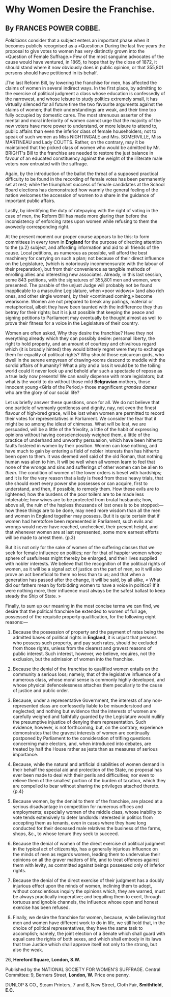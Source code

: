      
# Why Women Desire the Franchise. 
## By FRANCES POWER COBBE. 

 *Politicians* consider that a subject enters an important phase when it becomes publicly recognised as a «Question.» During the last five years the proposal to give votes to women has very distinctly grown into the «Question of Female Suffrage.» Few of the most sanguine advocates of the cause would have ventured, in 1865, to hope that by the close of 1872, it should stand where it now obviously does in public opinion, or that 355,801 persons should have petitioned in its behalf.  

 ¡The last Reform Bill, by lowering the franchise for men, has affected the claims of women in several indirect ways. In the first place, by admitting to the exercise of political judgment a class whose education is confessedly of the narrowest, and whose leisure to study politics extremely small, it has virtually silenced for all future time the two favourite arguments against the claims of women; that their understandings are weak, and their time too fully occupied by domestic cares. The most strenuous asserter of the mental and moral inferiority of women cannot urge that the majority of the new voters have more power to understand, or more leisure to attend to, public affairs than even the inferior class of female householders; not to speak of such women as Miss NIGHTINGALE and Mrs. SOMERVILLE, Miss MARTINEAU and Lady COUTTS. Rather, on the contrary, may it be maintained that the picked class of women who would be admitted by Mr. BRIGHT's Bill to the franchise are needed to restore the just balance in favour of an educated constituency against the weight of the illiterate male voters now entrusted with the suffrage.  

 Again, by the introduction of the ballot the threat of a supposed practical difficulty to be found in the recording of female votes has been permanently set at rest; while the triumphant success of female candidates at the School Board elections has demonstrated how warmly the general feeling of the nation welcomes the accession of women to a share in the guidance of important public affairs.  

 Lastly, by identifying the duty of ratepaying with the right of voting in the case of men, the Reform Bill has made more glaring than before the inconsistency of enforcing rates upon women while refusing to them the avowedly corresponding right.  

 At the present moment our proper course appears to be this: to form committees in every town in **England** for the purpose of directing attention to the {p.2} subject, and affording information and aid to all friends of the cause. Local petitions, as numerous as possible, will afford the best machinery for carrying on such a plan; not because of their direct influence on the Legislature, (which is notoriously incommensurate with the labour of their preparation), but from their convenience as tangible methods of enrolling allies and interesting new associates. Already, in this last session, some 843 petitions, with the signatures of 355,801 men and women, were presented. The parable of the unjust Judge will probably not be found inapplicable to a masculine Legislature, when «poor widows» (and also rich ones, and other single women), by their «continued coming,» become wearisome. Women are not prepared to break any pailings, material or metaphorical, albeit they have been taunted with the indifference they thus betray for their rights; but it is just possible that keeping the peace and signing petitions to Parliament may eventually be thought almost as well to prove their fitness for a voice in the Legislature of their country.  

 Women are often asked, Why they desire the franchise? Have they not everything already which they can possibly desire: personal liberty, the right to hold property, and an amount of courtesy and chivalrous regard which (it is broadly hinted) they would bitterly regret were they to exchange them for equality of political rights? Why should those epicurean gods, who dwell in the serene empyrean of drawing‐rooms descend to meddle with the sordid affairs of humanity? What a pity and a loss it would be to the toiling world could it never look up and behold afar such a spectacle of repose as a true lady now presents! We can easily dispense with more legislators; but what is the world to do without those mild **Belgravian** mothers, those innocent young «Girls of the Period,» those magnificent *grandes dames* who are the glory of our social life?  

 Let us briefly answer these questions, once for all. We do not believe that one particle of womanly gentleness and dignity, nay, not even the finest flavour of high‐bred grace, will be lost when women are permitted to record their votes for representatives in Parliament. We consider the fear that it might be so among the idlest of chimeras. What *will* be lost, we are persuaded, will be a little of the frivolity, a little of the habit of expressing opinions without having conscienciously weighed them, a little of the practice of underhand and unworthy persuasion, which have been hitherto faults fostered in women by their position. Women can lose nothing, and have much to gain by entering a field of nobler interests than has hitherto been open to them. It was deemed well said of the old Roman, that nothing human was alien to him. It will be well when all women learn to feel that none of the wrongs and sins and sufferings of other women can be alien to *them*. The condition of women of the lower orders is beset with hardships; and it is for the very reason that a lady is freed from those heavy trials, that she should exert every power she possesses or can acquire, first to understand, and then, if possible, to remedy them. How these evils are to lightened; how the burdens of the poor toilers are to be made less intolerable; how wives are to be protected from brutal husbands; how, above all, the ruin of the hapless thousands of lost ones is to be stopped:—how these things are to be done, may need more wisdom than all the men and women in England together may possess. But it is quite certain that if women had heretofore been represented in Parliament, such evils and wrongs would never have reached, unchecked, their present height, and that whenever women are at last represented, some more earnest efforts will be made to arrest them.  {p.3} 

 But it is not only for the sake of women of the suffering classes that we seek for female influence on politics; nor for that of happier women whose sphere of usefulness might thereby be enlarged, and their lives supplied with nobler interests. We believe that the recognition of the political rights of women, as it will be a signal act of justice on the part of men, so it will also prove an act beneficial to them no less than to us; and that when a generation has passed after the change, it will be said, by all alike, « What did our fathers mean by forbidding women to have a voice in politics? If it were nothing more, their influence must always be the safest ballast to keep steady the Ship of State. »  

 Finally, to sum up our meaning in the most concise terms we can find, we desire that the political franchise be extended to women of full age, possessed of the requisite property qualification, for the following eight reasons:—  

 

1. Because the possession of property and the payment of rates being the admitted bases of political rights in **England**, it is unjust that persons who possess such property, and pay such rates, should be excluded from those rights, unless from the clearest and gravest reasons of public interest. Such interest, however, we believe, requires, not the exclusion, but the admission of women into the franchise.  

2. Because the denial of the franchise to qualified women entails on the community a serious loss; namely, that of the legislative influence of a numerous class, whose moral sense is commonly highly developed, and whose physical defencelessness attaches them peculiarly to the cause of justice and public order.  

3. Because, under a representative Government, the interests of any non‐represented class are confessedly liable to be misunderstood and neglected; and nothing but evidence that the interests of women are carefully weighed and faithfully guarded by the Legislature would nullify the presumptive injustice of denying them representation. Such evidence, however, is not forthcoming; but, on the contrary, experience demonstrates that the gravest interests of women are continually postponed by Parliament to the consideration of trifling questions concerning male electors, and, when introduced into debates, are treated by half the House rather as jests than as measures of serious importance.  

4. Because, while the natural and artificial disabilities of women demand in their behalf the special aid and protection of the State, no proposal has ever been made to deal with their perils and difficulties; nor even to relieve them of the smallest portion of the burden of taxation, which they are compelled to bear without sharing the privileges attached thereto.  {p.4} 

5. Because women, by the denial to them of the franchise, are placed at a serious disadvantage in competition for numerous offices and employments; especially women of the middle class, whose inability to vote tends extensively to deter landlords interested in politics from accepting them as tenants, even in cases where they have long conducted for their deceased male relatives the business of the farms, shops, &c., to whose tenure they seek to succeed.  

6. Because the denial of women of the direct exercise of political judgment in the typical act of citizenship, has a generally injurious influence on the minds of men as regards women, leading them to undervalue their opinions on all the graver matters of life, and to treat offences against them with levity, as committed against beings possessed only of inferior rights.  

7. Because the denial of the direct exercise of their judgment has a doubly injurious effect upon the minds of women, inclining them to adopt, without conscientious inquiry the opinions which, they are warned, must be always practically inoperative; and beguiling them to exert, through tortuous and ignoble channels, the influence whose open and honest exercise has been refused.  

8. Finally, we desire the franchise for women, because, while believing that men and women have different work to do in life, we still hold that, in the choice of political representatives, they have the same task to accomplish; namely, the joint election of a Senate which shall guard with equal care the rights of both sexes, and which shall embody in its laws that true Justice which shall approve itself not only to the strong, but also the weak.  

 

 26, **Hereford Square**, **London, S.W.** 

 

 Published by the NATIONAL SOCIETY FOR WOMEN'S SUFFRAGE. Central Committee: 9, Berners Street, **London, W.** Price one penny. 

 

 DUNLOP & CO., Steam Printers, 7 and 8, New Street, Cloth Fair, **Smithfield, E.C.** 

    